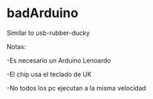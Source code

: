 # badArduino
Similar to usb-rubber-ducky


Notas:

-Es necesario un Arduino Lenoardo 

-El chip usa el teclado de UK

-No todos los pc ejecutan a la misma velocidad 
